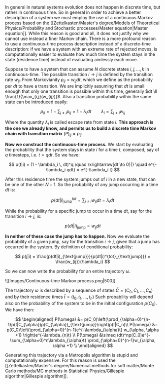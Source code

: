 In general in natural systems evolution does not happen in discrete time, but rather in continuous time. 
So in general in order to achieve a better description of a system we must employ the use of a continuous Markov process based on the [[Zettelkasten/Master's degree/Models of Theoretical Physics/Probability and Stochastic processes/Master equation|Master equation]].
While this reason is good and all, it does not justify why we cannot use instead a finer Markov chain.
There is a more profound reason to use a continuous-time process description instead of a discrete-time description:
if we have a system with an extreme rate of rejected moves, is computationally easier to evaluate how much time the system stays in the state (residence time) instead of evaluating aimlessly each move.

Suppose to have a system that can assume $N$ discrete states $i, j, \dots, k$ in continuous-time.
The possible transition $i \to j$ is defined by the transition rate $w_{ij}$. 
From Markovianity $p_{ij} = w_{ij}dt$, which we define as the probability per $dt$ to have a transition. We are implicitly assuming that $dt$ is small enough that only one transition is possible within this time, generally $dt \ll \frac{1}{\max_{i,j}(w_{ij})}$.
Also a transition probability within the same state can be introduced easily:

$$ p_{ii} = 1 - \sum_{j \neq i}p_{ij} = 1-\lambda_idt \qquad \lambda_i = \sum_{j \neq i}w_{ij} $$

Where the quantity $\lambda_i$ is called escape rate from state $i$.
**This approach is the one we already know, and permits us to build a discrete time Markov chain with transition matrix** $(P)_{ij} = p_{ij}$

**Now we construct the continuous-time process.**
We start by evaluating the probability that the system stays in state $i$ for a time $t$, composed, say of $q$ timesteps, i.e. $t=q dt$. So we have:

$$ p(t|i) = (1 - \lambda_i \, dt)^q \quad \xrightarrow[dt \to 0]{} \quad e^{-\lambda_i qdt} = e^{-\lambda_i t} $$

After this residence time the system jumps out of $i$ in a new state, that can be one of the other $N-1$.
So the probability of any jump occurring in a time $dt$ is:

$$ p(dt|i)^{tot}_{\text{jump}} = \sum_{j \neq i}w_{ij}dt = \lambda_i dt $$

While the probability for a specific jump to occur in a time $dt$, say for the transition $i \to j$, is:

$$ p(dt|i)_{\text{jump}} = w_{ij}dt $$

**In neither of these case the jump has to happen.**
Now we evaluate the probability of a given jump,  say for the transition $i \to j$, given that a jump has occurred in the system.
By definition of conditional probability:

$$ p(j|i) = \frac{p(dt|i)_{\text{jump}}}{p(dt|i)^{tot}_{\text{jump}}} = \frac{w_{ij}}{\lambda_i} $$


So we can now write the probability for an entire trajectory $\omega$.

![[Images/Continuous-time Markov process.png|500]]

The trajectory $\omega$ is described by a sequence of states $\bar{C} = (C_0, C_1, \dots, C_n)$ and by their residence times $\bar{t} = (t_0, t_1, \dots, t_n)$
Such probability will depend also on the probability of the system to be in the initial configuration $p(C_0)$.
We have then:

$$ 
\begin{aligned}
P(\omega) &= p(C_0)\left(\prod_{\alpha=0}^{n-1}p(t|C_{\alpha})p(C_{\alpha})_{\text{jump}}\right)p(t|C_n)\\
P(\omega) &= p(C_0)\left(\prod_{\alpha=0}^{n-1}e^{-\lambda_{\alpha}t} w_{\alpha, \alpha +1}  \right)e^{-\lambda_{n}t} \\
P(\omega) &\simeq (dt)^np(C_0)e^{-\sum_{\alpha=0}^n\lambda_{\alpha}t}  \prod_{\alpha=0}^{n-1}w_{\alpha, \alpha +1} \\
\end{aligned}
$$

Generating this trajectory via a Metropolis algorithm is stupid and computationally expensive.
For this reason is used the [[Zettelkasten/Master's degree/Numerical methods for soft matter/Monte Carlo methods/MC methods in Statistical Physics/Gillespie algorithm|Gillespie algorithm]].
